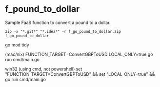 # f_pound_to_dollar
Sample FaaS function to convert a pound to a dollar.

``zip -x "*.git*" "*.idea*" -r f_go_pound_to_dollar.zip f_go_pound_to_dollar``


go mod tidy

(mac/nix)
FUNCTION_TARGET=ConvertGBPToUSD LOCAL_ONLY=true go run cmd/main.go

win32 (using cmd, not powershell)
set "FUNCTION_TARGET=ConvertGBPToUSD" && set "LOCAL_ONLY=true" && go run cmd/main.go

